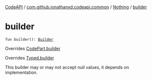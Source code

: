 [CodeAPI](../../index.md) / [com.github.jonathanxd.codeapi.common](../index.md) / [Nothing](index.md) / [builder](.)

# builder

`fun builder(): `[`Builder`](-builder/index.md)

Overrides [CodePart.builder](../../com.github.jonathanxd.codeapi/-code-part/builder.md)

Overrides [Typed.builder](../../com.github.jonathanxd.codeapi.base/-typed/builder.md)

This builder may or may not accept null values, it depends on implementation.

